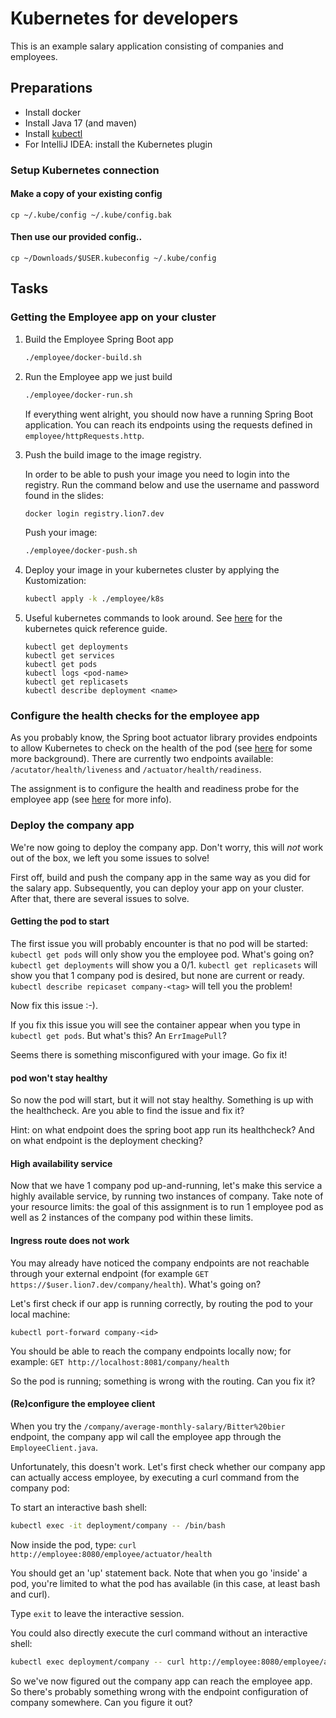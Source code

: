 # Kubernetes for developers
This is an example salary application consisting of companies and employees.

## Preparations
- Install docker
- Install Java 17 (and maven)
- Install [kubectl](https://kubernetes.io/docs/tasks/tools/) 
- For IntelliJ IDEA: install the Kubernetes plugin

### Setup Kubernetes connection

#### Make a copy of your existing config
```shell
cp ~/.kube/config ~/.kube/config.bak 
```
#### Then use our provided config.. 
```shell
cp ~/Downloads/$USER.kubeconfig ~/.kube/config
```

## Tasks

### Getting the Employee app on your cluster
1. Build the Employee Spring Boot app
   
   ```bash
   ./employee/docker-build.sh
   ```
   
2. Run the Employee app we just build

   ```bash
   ./employee/docker-run.sh
   ```
   
   If everything went alright, you should now have a running Spring Boot application.
   You can reach its endpoints using the requests defined in `employee/httpRequests.http`.

3. Push the build image to the image registry.
   
   In order to be able to push your image you need to login into the registry.
   Run the command below and use the username and password found in the slides: 
   
   ```bash
   docker login registry.lion7.dev
   ```
   
   Push your image: 

   ```bash
   ./employee/docker-push.sh
   ```

4. Deploy your image in your kubernetes cluster by applying the Kustomization:

   ```bash
   kubectl apply -k ./employee/k8s
   ```

5. Useful kubernetes commands to look around. 
   See [here](https://kubernetes.io/docs/reference/kubectl/quick-reference/) for the kubernetes quick reference guide. 

   ```
   kubectl get deployments
   kubectl get services
   kubectl get pods
   kubectl logs <pod-name>
   kubectl get replicasets
   kubectl describe deployment <name>
   ```

### Configure the health checks for the employee app
As you probably know, the Spring boot actuator library provides endpoints to allow Kubernetes to check on the health of the pod (see [here](https://www.baeldung.com/spring-liveness-readiness-probes) for some more background). There are currently two endpoints available: `/acutator/health/liveness` and `/actuator/health/readiness`. 

The assignment is to configure the health and readiness probe for the employee app (see [here](https://kubernetes.io/docs/tasks/configure-pod-container/configure-liveness-readiness-startup-probes/#define-a-liveness-http-request) for more info). 

### Deploy the company app
We're now going to deploy the company app. Don't worry, this will _not_ work out of the box, we left you some issues to solve!

First off, build and push the company app in the same way as you did for the salary app. Subsequently, you can deploy your app on your cluster. After that, there are several issues to solve. 

#### Getting the pod to start
The first issue you will probably encounter is that no pod will be started: `kubectl get pods` will only show you the employee pod. What's going on? `kubectl get deployments` will show you a 0/1. `kubectl get replicasets` will show you that 1 company pod is desired, but none are current or ready. `kubectl describe repicaset company-<tag>` will tell you the problem! 

Now fix this issue :-). 

If you fix this issue you will see the container appear when you type in `kubectl get pods`. But what's this? An `ErrImagePull`?

Seems there is something misconfigured with your image. Go fix it!

#### pod won't stay healthy
So now the pod will start, but it will not stay healthy. Something is up with the healthcheck. Are you able to find the issue and fix it? 

Hint: on what endpoint does the spring boot app run its healthcheck? And on what endpoint is the deployment checking? 

#### High availability service
Now that we have 1 company pod up-and-running, let's make this service a highly available service, by running two instances of company. Take note of your resource limits: the goal of this assignment is to run 1 employee pod as well as 2 instances of the company pod within these limits.  

#### Ingress route does not work
You may already have noticed the company endpoints are not reachable through your external endpoint (for example `GET https://$user.lion7.dev/company/health`). What's going on? 

Let's first check if our app is running correctly, by routing the pod to your local machine: 

```
kubectl port-forward company-<id>
```

You should be able to reach the company endpoints locally now; for example: `GET http://localhost:8081/company/health`

So the pod is running; something is wrong with the routing. Can you fix it? 

#### (Re)configure the employee client
When you try the `/company/average-monthly-salary/Bitter%20bier` endpoint, the company app wil call the employee app through the `EmployeeClient.java`. 

Unfortunately, this doesn't work. Let's first check whether our company app can actually access employee, by executing a curl command from the company pod: 

To start an interactive bash shell: 

```bash
kubectl exec -it deployment/company -- /bin/bash
```

Now inside the pod, type: `curl http://employee:8080/employee/actuator/health` 

You should get an 'up' statement back. Note that when you go 'inside' a pod, you're limited to what the pod has available (in this case, at least bash and curl). 

Type `exit` to leave the interactive session. 

You could also directly execute the curl command without an interactive shell: 

```bash
kubectl exec deployment/company -- curl http://employee:8080/employee/actuator/health
```

So we've now figured out the company app can reach the employee app. So there's probably something wrong with the endpoint configuration of company somewhere. Can you figure it out? 
